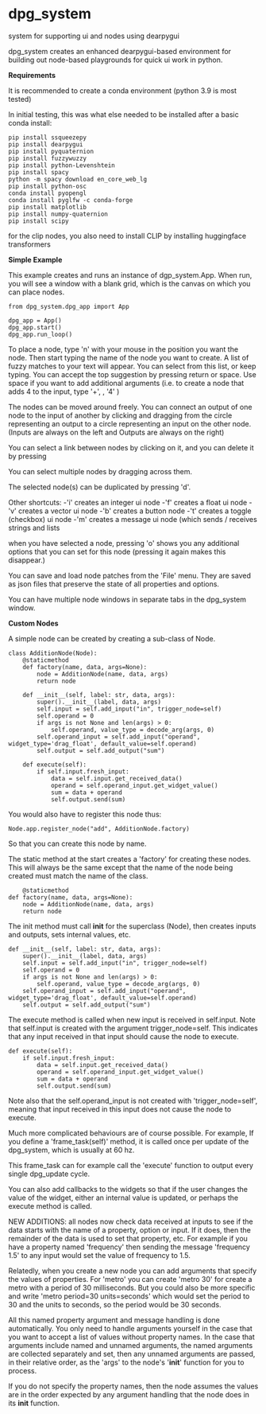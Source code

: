 # dpg_system
system for supporting ui and nodes using dearpygui

dpg_system creates an enhanced dearpygui-based environment for building out node-based playgrounds for quick ui work in python.

__Requirements__

It is recommended to create a conda environment (python 3.9 is most tested)

In initial testing, this was what else needed to be installed after a basic conda install:

```
pip install ssqueezepy
pip install dearpygui
pip install pyquaternion
pip install fuzzywuzzy
pip install python-Levenshtein
pip install spacy
python -m spacy download en_core_web_lg
pip install python-osc
conda install pyopengl
conda install pyglfw -c conda-forge
pip install matplotlib
pip install numpy-quaternion
pip install scipy
```

for the clip nodes, you also need to install CLIP by installing huggingface transformers

__Simple Example__

This example creates and runs an instance of dgp_system.App. When run, you will see a window with a blank grid, which is the canvas on which you can place nodes. 

```
from dpg_system.dpg_app import App

dpg_app = App()
dpg_app.start()
dpg_app.run_loop()
```

To place a node, type 'n' with your mouse in the position you want the node.
Then start typing the name of the node you want to create. A list of fuzzy matches to your text will appear. You can select from this list, or keep typing.
You can accept the top suggestion by pressing return or space. Use space if you want to add additional arguments (i.e. to create a node that adds 4 to the input, type '+', <space>, '4' <return>)

The nodes can be moved around freely. You can connect an output of one node to the input of another by clicking and dragging from the circle representing an output to a circle representing an input on the other node.
(Inputs are always on the left and Outputs are always on the right)

You can select a link between nodes by clicking on it, and you can delete it by pressing <backspace>

You can select multiple nodes by dragging across them.

The selected node(s) can be duplicated by pressing 'd'.

Other shortcuts:
-'i' creates an integer ui node 
-'f' creates a float ui node
-'v' creates a vector ui node
-'b' creates a button node
-'t' creates a toggle (checkbox) ui node
-'m' creates a message ui node (which sends / receives strings and lists

when you have selected a node, pressing 'o' shows you any additional options that you can set for this node (pressing it again makes this disappear.)

You can save and load node patches from the 'File' menu. They are saved as json files that preserve the state of all properties and options.

You can have multiple node windows in separate tabs in the dpg_system window.

__Custom Nodes__

A simple node can be created by creating a sub-class of Node.

```
class AdditionNode(Node):
    @staticmethod
    def factory(name, data, args=None):
        node = AdditionNode(name, data, args)
        return node

    def __init__(self, label: str, data, args):
        super().__init__(label, data, args)
        self.input = self.add_input("in", trigger_node=self)
        self.operand = 0
        if args is not None and len(args) > 0:
            self.operand, value_type = decode_arg(args, 0)
        self.operand_input = self.add_input("operand", widget_type='drag_float', default_value=self.operand)
        self.output = self.add_output("sum")

    def execute(self):
        if self.input.fresh_input:
            data = self.input.get_received_data()
            operand = self.operand_input.get_widget_value()
            sum = data + operand
            self.output.send(sum)
```

You would also have to register this node thus:

```
Node.app.register_node("add", AdditionNode.factory)
```
So that you can create this node by name.

The static method at the start creates a 'factory' for creating these nodes. This will always be the same except that the name of the node being created must match the name of the class.

```
    @staticmethod
def factory(name, data, args=None):
    node = AdditionNode(name, data, args)
    return node
```

The init method must call __init__ for the superclass (Node), then creates inputs and outputs, sets internal values, etc.

```
def __init__(self, label: str, data, args):
    super().__init__(label, data, args)
    self.input = self.add_input("in", trigger_node=self)
    self.operand = 0
    if args is not None and len(args) > 0:
        self.operand, value_type = decode_arg(args, 0)
    self.operand_input = self.add_input("operand", widget_type='drag_float', default_value=self.operand)
    self.output = self.add_output("sum")
```
    
The execute method is called when new input is received in self.input. Note that self.input is created with the argument trigger_node=self. This indicates that any input received in that input should cause the node to execute.
    
    
```
def execute(self):
    if self.input.fresh_input:
        data = self.input.get_received_data()
        operand = self.operand_input.get_widget_value()
        sum = data + operand
        self.output.send(sum)
```
    
Note also that the self.operand_input is not created with 'trigger_node=self', meaning that input received in this input does not cause the node to execute.

Much more complicated behaviours are of course possible. For example, If you define a 'frame_task(self)' method, it is called once per update of the dpg_system, which is usually at 60 hz.

This frame_task can for example call the 'execute' function to output every single dpg_update cycle.

You can also add callbacks to the widgets so that if the user changes the value of the widget, either an internal value is updated, or perhaps the execute method is called.


NEW ADDITIONS: all nodes now check data received at inputs to see if the data starts with the name of a property, option or input. If it does, then the remainder of the data is used to set that property, etc. For example if you have a property named 'frequency' then sending the message 'frequency 1.5' to any input would set the value of frequency to 1.5.

Relatedly, when you create a new node you can add arguments that specify the values of properties. For 'metro' you can create 'metro 30' for create a metro with a period of 30 milliseconds. But you could also be more specific and write 'metro period=30 units=seconds' which would set the period to 30 and the units to seconds, so the period would be 30 seconds.

All this named property argument and message handling is done automatically. You only need to handle arguments yourself in the case that you want to accept a list of values without property names. In the case that arguments include named and unnamed arguments, the named arguments are collected separately and set, then any unnamed arguments are passed, in their relative order, as the 'args' to the node's '__init__' function for you to process.

If you do not specify the property names, then the node assumes the values are in the order expected by any argument handling that the node does in its __init__ function.
